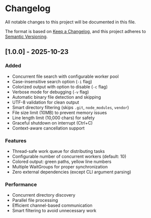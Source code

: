 # Changelog

All notable changes to this project will be documented in this file.

The format is based on [Keep a Changelog](https://keepachangelog.com/en/1.0.0/),
and this project adheres to [Semantic Versioning](https://semver.org/spec/v2.0.0.html).

## [1.0.0] - 2025-10-23

### Added
- Concurrent file search with configurable worker pool
- Case-insensitive search option (`-i` flag)
- Colorized output with option to disable (`-c` flag)
- Verbose mode for debugging (`-v` flag)
- Automatic binary file detection and skipping
- UTF-8 validation for clean output
- Smart directory filtering (skips `.git`, `node_modules`, `vendor`)
- File size limit (10MB) to prevent memory issues
- Line length limit (10,000 chars) for safety
- Graceful shutdown on interrupt (Ctrl+C)
- Context-aware cancellation support

### Features
- Thread-safe work queue for distributing tasks
- Configurable number of concurrent workers (default: 10)
- Colored output: green paths, yellow line numbers
- Multiple WaitGroups for proper synchronization
- Zero external dependencies (except CLI argument parsing)

### Performance
- Concurrent directory discovery
- Parallel file processing
- Efficient channel-based communication
- Smart filtering to avoid unnecessary work
